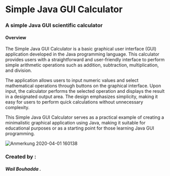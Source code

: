 # Simple Java GUI Calculator
 
 
### A simple Java GUI scientific calculator 

#### Overview

The Simple Java GUI Calculator is a basic graphical user interface (GUI) application developed in the Java programming language. This calculator provides users with a straightforward and user-friendly interface to perform simple arithmetic operations such as addition, subtraction, multiplication, and division.

The application allows users to input numeric values and select mathematical operations through buttons on the graphical interface. Upon input, the calculator performs the selected operation and displays the result in a designated output area. The design emphasizes simplicity, making it easy for users to perform quick calculations without unnecessary complexity.

This Simple Java GUI Calculator serves as a practical example of creating a minimalistic graphical application using Java, making it suitable for educational purposes or as a starting point for those learning Java GUI programming.

 
 ![Anmerkung 2020-04-01 160138](https://user-images.githubusercontent.com/47559086/78154968-2cb35a00-743d-11ea-8716-c0704768bbb0.png)


### Created by :

##### Wail Bouhadda .
